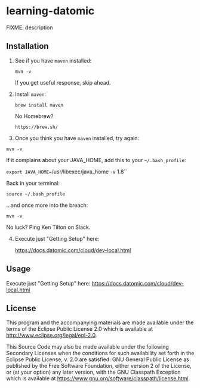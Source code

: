 # learning-datomic

FIXME: description

## Installation

1. See if you have `maven` installed:

    `mvn -v`
    
    If you get useful response, skip ahead.

2. Install `maven`:

    `brew install maven`
    
    No Homebrew?
    
    `https://brew.sh/`
    
3. Once you think you have `maven` installed, try again:

  `mvn -v`
  
  If it complains about your JAVA_HOME, add this to your `~/.bash_profile`:
  
  `export JAVA_HOME=`/usr/libexec/java_home -v 1.8``
  
  Back in your terminal:
  
  `source ~/.bash_profile`
  
  ...and once more into the breach:
  
  `mvn -v`
  
  No luck? Ping Ken Tilton on Slack.
  
4. Execute just "Getting Setup" here:

   https://docs.datomic.com/cloud/dev-local.html

## Usage

Execute just "Getting Setup" here:
   https://docs.datomic.com/cloud/dev-local.html

## License

This program and the accompanying materials are made available under the
terms of the Eclipse Public License 2.0 which is available at
http://www.eclipse.org/legal/epl-2.0.

This Source Code may also be made available under the following Secondary
Licenses when the conditions for such availability set forth in the Eclipse
Public License, v. 2.0 are satisfied: GNU General Public License as published by
the Free Software Foundation, either version 2 of the License, or (at your
option) any later version, with the GNU Classpath Exception which is available
at https://www.gnu.org/software/classpath/license.html.
